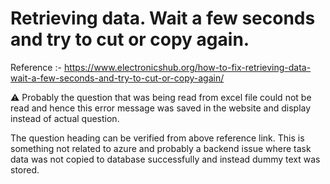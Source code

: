 # Retrieving data. Wait a few seconds and try to cut or copy again.

Reference :- https://www.electronicshub.org/how-to-fix-retrieving-data-wait-a-few-seconds-and-try-to-cut-or-copy-again/

⚠ Probably the question that was being read from excel file could not be read and hence this error message was saved in the website and display instead of actual question.

The question heading can be verified from above reference link. This is something not related to azure and probably a backend issue where task data was not copied to database successfully and instead dummy text was stored.